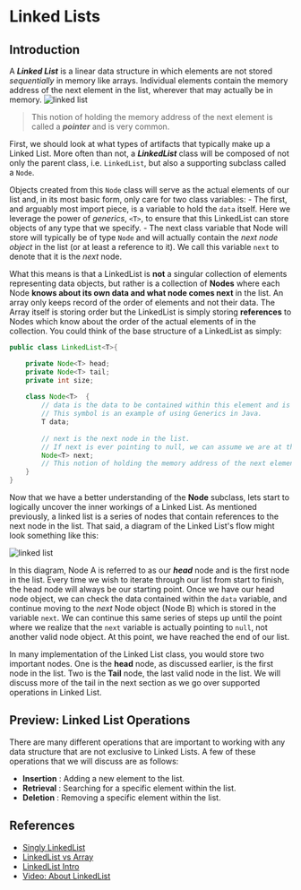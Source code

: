 # Linked Lists

## Introduction

A **_Linked List_** is a linear data structure in which elements are not stored *sequentially* in memory like arrays. Individual elements contain the memory address of the next element in the list, wherever that may actually be in memory.
![linked list](https://revature-curriculum.s3.amazonaws.com/primers/primers-foundations/linked-list.png)
> This notion of holding the memory address of the next element is called a **_pointer_** and is very common. 

First, we should look at what types of artifacts that typically make up a Linked List. More often than not, a ***LinkedList*** class will be composed of not only the parent class, i.e. `LinkedList`, but also a supporting subclass called a `Node`. 

Objects created from this `Node` class will serve as the actual elements of our list and, in its most basic form, only care for two class variables: 
	- The first, and arguably most import piece, is a variable to hold the `data` itself. Here we leverage the power of *generics*, `<T>`, to ensure that this LinkedList can store objects of any type that we specify. 
	- The next class variable that Node will store will typically be of type `Node` and will actually contain the *next node object* in the list (or at least a reference to it). We call this variable `next` to denote that it is the *next* node. 

 What this means is that a LinkedList is **not** a singular collection of elements representing data objects, but rather is a collection of **Nodes** where each Node **knows about its own data and what node comes next** in the list. An array only keeps record of the order of elements and not their data. The Array itself is storing order but the LinkedList is simply storing **references** to Nodes which know about the order of the actual elements of in the collection. You could think of the base structure of a LinkedList as simply:
```java
public class LinkedList<T>{

    private Node<T> head;
    private Node<T> tail;
    private int size;
    
	class Node<T>  {
		// data is the data to be contained within this element and is of type T. 
		// This symbol is an example of using Generics in Java.
		T data;
	
		// next is the next node in the list. 
		// If next is ever pointing to null, we can assume we are at the end of the list.
		Node<T> next;
		// This notion of holding the memory address of the next element is called a pointer and is a very common concept.
	}
}
```

Now that we have a better understanding of the **Node** subclass, lets start to logically uncover the inner workings of a Linked List. As mentioned previously, a linked list is a series of nodes that contain references to the next node in the list. That said, a diagram of the Linked List's flow might look something like this:

![linked list](https://revature-curriculum.s3.amazonaws.com/primers/primers-foundations/linked-list.png)

In this diagram, Node A is referred to as our **_head_** node and is the first node in the list. Every time we wish to iterate through our list from start to finish, the head node will always be our starting point. Once we have our head node object, we can check the data contained within the `data` variable, and continue moving to the *next* Node object (Node B) which is stored in the variable `next`. We can continue this same series of steps up until the point where we realize that the `next` variable is actually pointing to `null`, not another valid node object. At this point, we have reached the end of our list.

In many implementation of the Linked List class, you would store two important nodes. One is the **head** node, as discussed earlier, is the first node in the list. Two is the **Tail** node, the last valid node in the list. We will discuss more of the tail in the next section as we go over supported operations in Linked List.

## Preview: Linked List Operations
There are many different operations that are important to working with any data structure that are not exclusive to Linked Lists. A few of these operations that we will discuss are as follows:

- **Insertion** : Adding a new element to the list.
- **Retrieval** : Searching for a specific element within the list.
- **Deletion** : Removing a specific element within the list.

## References
- [Singly LinkedList]([examples/java/linked-list.java](https://www.geeksforgeeks.org/data-structures/linked-list/#singlyLinkedList))
- [LinkedList vs Array](https://www.geeksforgeeks.org/linked-list-vs-array/)
- [LinkedList Intro](https://www.geeksforgeeks.org/linked-list-set-1-introduction/)
- [Video: About LinkedList](https://www.youtube.com/watch?v=njTh_OwMljA)
